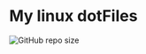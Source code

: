 # My linux dotFiles

![GitHub repo size](https://img.shields.io/github/repo-size/mukbackur/dotFiles)
